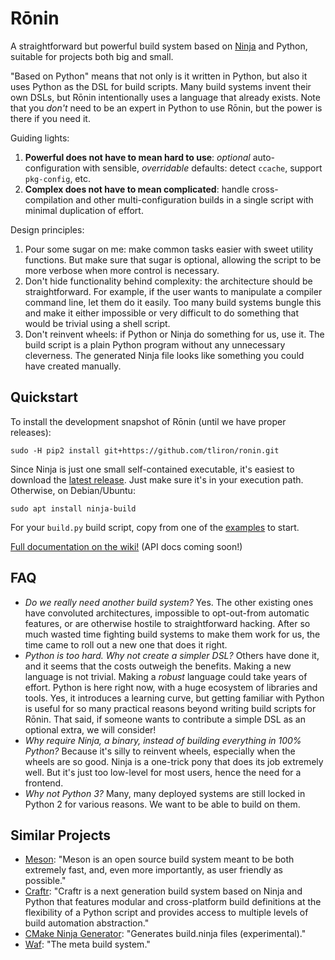 Rōnin
=====

A straightforward but powerful build system based on [Ninja](https://ninja-build.org/) and Python,
suitable for projects both big and small.

"Based on Python" means that not only is it written in Python, but also it uses Python as the DSL
for build scripts. Many build systems invent their own DSLs, but Rōnin intentionally uses a language
that already exists. Note that you _don't_ need to be an expert in Python to use Rōnin, but the
power is there if you need it.

Guiding lights:

1. **Powerful does not have to mean hard to use**: _optional_ auto-configuration with sensible,
   _overridable_ defaults: detect `ccache`, support `pkg-config`, etc.
2. **Complex does not have to mean complicated**: handle cross-compilation and other
   multi-configuration builds in a single script with minimal duplication of effort.

Design principles:

1. Pour some sugar on me: make common tasks easier with sweet utility functions. But make sure
   that sugar is optional, allowing the script to be more verbose when more control is necessary. 
2. Don't hide functionality behind complexity: the architecture should be straightforward. For
   example, if the user wants to manipulate a compiler command line, let them do it easily. Too many
   build systems bungle this and make it either impossible or very difficult to do something that
   would be trivial using a shell script.
3. Don't reinvent wheels: if Python or Ninja do something for us, use it. The build script is a
   plain Python program without any unnecessary cleverness. The generated Ninja file looks like
   something you could have created manually.

Quickstart
----------

To install the development snapshot of Rōnin (until we have proper releases):

    sudo -H pip2 install git+https://github.com/tliron/ronin.git

Since Ninja is just one small self-contained executable, it's easiest to download the
[latest release](https://github.com/ninja-build/ninja/releases). Just make sure it's in your
execution path. Otherwise, on Debian/Ubuntu:

    sudo apt install ninja-build 

For your `build.py` build script, copy from one of the [examples](examples) to start.

[Full documentation on the wiki!](https://github.com/tliron/ronin/wiki) (API docs coming soon!)

FAQ
---

* _Do we really need another build system?_ Yes. The other existing ones have convoluted
  architectures, impossible to opt-out-from automatic features, or are otherwise hostile to
  straightforward hacking. After so much wasted time fighting build systems to make them work for
  us, the time came to roll out a new one that does it right.
* _Python is too hard. Why not create a simpler DSL?_ Others have done it, and it seems that the
  costs outweigh the benefits. Making a new language is not trivial. Making a _robust_ language
  could take years of effort. Python is here right now, with a huge ecosystem of libraries and
  tools. Yes, it introduces a learning curve, but getting familiar with Python is useful for so
  many practical reasons beyond writing build scripts for Rōnin. That said, if someone wants to
  contribute a simple DSL as an optional extra, we will consider!
* _Why require Ninja, a binary, instead of building everything in 100% Python?_ Because it's silly
  to reinvent wheels, especially when the wheels are so good. Ninja is a one-trick pony that does
  its job extremely well. But it's just too low-level for most users, hence the need for a frontend.
* _Why not Python 3?_ Many, many deployed systems are still locked in Python 2 for various reasons.
  We want to be able to build on them.


Similar Projects
----------------

* [Meson](http://mesonbuild.com/): "Meson is an open source build system meant to be both extremely
  fast, and, even more importantly, as user friendly as possible."
* [Craftr](https://craftr.net/): "Craftr is a next generation build system based on Ninja and Python
  that features modular and cross-platform build definitions at the flexibility of a Python script
  and provides access to multiple levels of build automation abstraction."
* [CMake Ninja Generator](https://cmake.org/cmake/help/v3.0/generator/Ninja.html): "Generates
  build.ninja files (experimental)."
* [Waf](https://waf.io/): "The meta build system."
